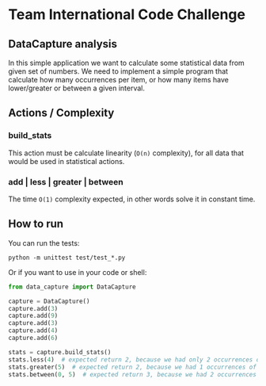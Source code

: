 # Team International Code Challenge

## DataCapture analysis
In this simple application we want to calculate some statistical data from given set of numbers.
We need to implement a simple program that calculate how many occurrences per item, or how many items have lower/greater or between a given interval.

## Actions / Complexity

### build_stats
This action must be calculate linearity (`O(n)` complexity), for all data that would be used in statistical actions.

### add | less | greater | between
The time `O(1)` complexity expected, in other words solve it in constant time.

## How to run
You can run the tests:
```
python -m unittest test/test_*.py
```

Or if you want to use in your code or shell:
```python
from data_capture import DataCapture

capture = DataCapture()
capture.add(3)
capture.add(9)
capture.add(3)
capture.add(4)
capture.add(6)

stats = capture.build_stats()
stats.less(4)  # expected return 2, because we had only 2 occurrences of value "3"
stats.greater(5)  # expected return 2, because we had 1 occurrences of values "6" and "9".
stats.between(0, 5)  # expected return 3, because we had 2 occurrences of value "3" and one to "4".
```

